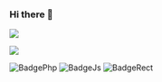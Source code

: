 ### Hi there 👋

<img src="https://github-readme-stats.vercel.app/api?username=icaroperetti&&show_icons=true&title_color=ffffff&icon_color=green&text_color=daf7dc&bg_color=151515">

<a href="https://www.linkedin.com/in/icaro-peretti/"> <img src="https://img.shields.io/badge/LinkedIn-0077B5?style=flat&logo=linkedin&logoColor=white" />
</a>

![BadgePhp](https://img.shields.io/badge/php-0078D6?style=flat&logo=php&logoColor=white) ![BadgeJs](https://img.shields.io/badge/javascript-0078D6?style=flat&logo=javascript&logoColor=yellow) ![BadgeRect](https://img.shields.io/badge/react-0078D6?style=flat&logo=javascript&logoColor=blue)
